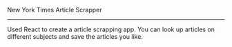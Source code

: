New York Times Article Scrapper
___________________________________

Used React to create a article scrapping app. You can look up articles on different subjects and save the articles you like.
